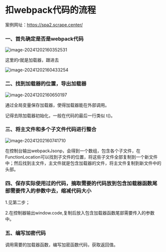 # 扣webpack代码的流程

案例网址：https://spa2.scrape.center/

### 一、首先确定是否是webpack代码

![image-20241202160352531](C:\Users\20962\AppData\Roaming\Typora\typora-user-images\image-20241202160352531.png)

这里的r就是加载器，跟进去

![image-20241202160433254](C:\Users\20962\AppData\Roaming\Typora\typora-user-images\image-20241202160433254.png)

### 二、找到加载器的位置，导出加载器

![image-20241202160650197](C:\Users\20962\AppData\Roaming\Typora\typora-user-images\image-20241202160650197.png)

通过全局变量保存加载器，使得加载器能在外部调用。

记得去除加载器初始化，一般在代码的最后一行类似 t()。

### 三、将主文件和多个子文件代码进行整合

![image-20241202160741710](C:\Users\20962\AppData\Roaming\Typora\typora-user-images\image-20241202160741710.png)

在控制台输出webpackJsonp，会得到一个数组，包含各个子文件，在FunctionLocation可以找到子文件的位置，将这些子文件全部复制到一个新文件中；然后找到主文件，主文件就是包含加载器的文件，将主文件复制到新文件中的头部。

### 四、保存实际使用过的代码，摘取需要的代码放到包含加载器函数尾部需要传入的参数中去，缩减代码大小

1.见第二步；

2.在控制器输出window.code,复制后放入包含加载器函数尾部需要传入的参数中。

### 五、编写加密代码

调用需要的加载器函数，编写加密函数代码，获取返回值。
